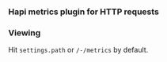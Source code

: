 ### Hapi metrics plugin for HTTP requests



### Viewing

Hit `settings.path` or `/-/metrics` by default.